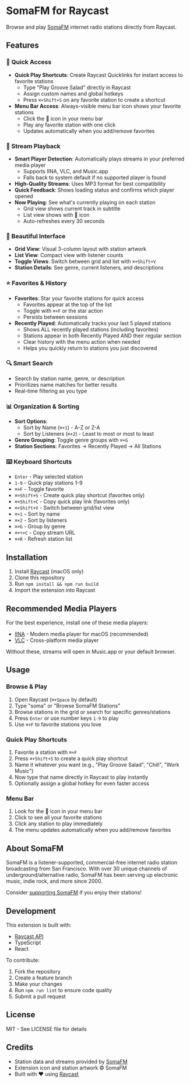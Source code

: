 # SomaFM for Raycast

Browse and play [SomaFM](https://somafm.com) internet radio stations directly from Raycast.

<!-- Add a screenshot of your extension in action -->

## Features

### 🚀 Quick Access
- **Quick Play Shortcuts**: Create Raycast Quicklinks for instant access to favorite stations
  - Type "Play Groove Salad" directly in Raycast
  - Assign custom names and global hotkeys
  - Press `⌘+Shift+S` on any favorite station to create a shortcut
- **Menu Bar Access**: Always-visible menu bar icon shows your favorite stations
  - Click the 🎵 icon in your menu bar
  - Play any favorite station with one click
  - Updates automatically when you add/remove favorites

### 🎵 Stream Playback
- **Smart Player Detection**: Automatically plays streams in your preferred media player
  - Supports IINA, VLC, and Music.app
  - Falls back to system default if no supported player is found
- **High-Quality Streams**: Uses MP3 format for best compatibility
- **Quick Feedback**: Shows loading status and confirms which player opened
- **Now Playing**: See what's currently playing on each station
  - Grid view shows current track in subtitle
  - List view shows with 🎵 icon
  - Auto-refreshes every 30 seconds

### 🎨 Beautiful Interface
- **Grid View**: Visual 3-column layout with station artwork
- **List View**: Compact view with listener counts
- **Toggle Views**: Switch between grid and list with `⌘+Shift+V`
- **Station Details**: See genre, current listeners, and descriptions

### ⭐ Favorites & History
- **Favorites**: Star your favorite stations for quick access
  - Favorites appear at the top of the list
  - Toggle with `⌘+F` or the star action
  - Persists between sessions
- **Recently Played**: Automatically tracks your last 5 played stations
  - Shows ALL recently played stations (including favorites)
  - Stations appear in both Recently Played AND their regular section
  - Clear history with the menu action when needed
  - Helps you quickly return to stations you just discovered

### 🔍 Smart Search
- Search by station name, genre, or description
- Prioritizes name matches for better results
- Real-time filtering as you type

### 📊 Organization & Sorting
- **Sort Options**: 
  - Sort by Name (`⌘+1`) - A-Z or Z-A
  - Sort by Listeners (`⌘+2`) - Least to most or most to least
- **Genre Grouping**: Toggle genre groups with `⌘+G`
- **Station Sections**: Favorites → Recently Played → All Stations

### ⌨️ Keyboard Shortcuts
- `Enter` - Play selected station
- `1-9` - Quick play stations 1-9
- `⌘+F` - Toggle favorite
- `⌘+Shift+S` - Create quick play shortcut (favorites only)
- `⌘+Shift+C` - Copy quick play link (favorites only)
- `⌘+Shift+V` - Switch between grid/list view
- `⌘+1` - Sort by name
- `⌘+2` - Sort by listeners
- `⌘+G` - Group by genre
- `⌘+⌥+C` - Copy stream URL
- `⌘+R` - Refresh station list

## Installation

1. Install [Raycast](https://www.raycast.com/) (macOS only)
2. Clone this repository
3. Run `npm install && npm run build`
4. Import the extension into Raycast

## Recommended Media Players

For the best experience, install one of these media players:
- [IINA](https://iina.io/) - Modern media player for macOS (recommended)
- [VLC](https://www.videolan.org/vlc/) - Cross-platform media player

Without these, streams will open in Music.app or your default browser.

## Usage

### Browse & Play
1. Open Raycast (`⌘+Space` by default)
2. Type "soma" or "Browse SomaFM Stations"
3. Browse stations in the grid or search for specific genres/stations
4. Press `Enter` or use number keys `1-9` to play
5. Use `⌘+F` to favorite stations you love

### Quick Play Shortcuts
1. Favorite a station with `⌘+F`
2. Press `⌘+Shift+S` to create a quick play shortcut
3. Name it whatever you want (e.g., "Play Groove Salad", "Chill", "Work Music")
4. Now type that name directly in Raycast to play instantly
5. Optionally assign a global hotkey for even faster access

### Menu Bar
1. Look for the 🎵 icon in your menu bar
2. Click to see all your favorite stations
3. Click any station to play immediately
4. The menu updates automatically when you add/remove favorites

## About SomaFM

SomaFM is a listener-supported, commercial-free internet radio station broadcasting from San Francisco. With over 30 unique channels of underground/alternative radio, SomaFM has been serving up electronic music, indie rock, and more since 2000.

Consider [supporting SomaFM](https://somafm.com/support/) if you enjoy their stations!

## Development

This extension is built with:
- [Raycast API](https://developers.raycast.com/)
- TypeScript
- React

To contribute:
1. Fork the repository
2. Create a feature branch
3. Make your changes
4. Run `npm run lint` to ensure code quality
5. Submit a pull request

## License

MIT - See LICENSE file for details

## Credits

- Station data and streams provided by [SomaFM](https://somafm.com)
- Extension icon and station artwork © SomaFM
- Built with ❤️ using [Raycast](https://www.raycast.com/) 